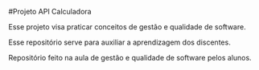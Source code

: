 #Projeto API Calculadora 

Esse projeto visa praticar conceitos de gestão e qualidade de software. 

Esse repositório serve para auxiliar a aprendizagem dos discentes.

Repositório feito na aula de gestão e qualidade de software pelos alunos.